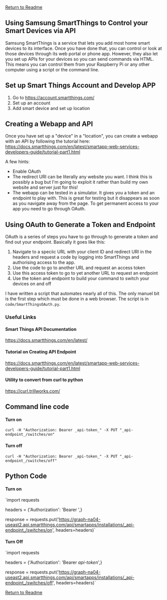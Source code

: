 [Return to Readme](README.md)
## Using Samsung SmartThings to Control your Smart Devices via API
Samsung SmartThings is a service that lets you add most home smart devices to its interface. Once you have done that, you can control or look at those devices through its web portal or phone app. However, they also let you set up APIs for your devices so you can send commands via HTML. This means you can control them from your Raspberry Pi or any other computer using a script or the command line.

## Set up Smart Things Account and Develop APP
1. Go to https://account.smartthings.com/
2. Set up an account
3. Add smart device and set up location

## Creating a Webapp and API
Once you have set up a "device" in a "location", you can create a webapp with an API by following the tutorial here: https://docs.smartthings.com/en/latest/smartapp-web-services-developers-guide/tutorial-part1.html

A few hints:
* Enable OAuth
* The redirect URI can be literally any website you want. I think this is possibly a bug but I'm going to exploit it rather than build my own website and server just for this!
* The webapp can be tested in a simulator. It gives you a token and an endpoint to play with. This is great for testing but it disappears as soon as you navigate away from the page. To get permanent access to your app you need to go through OAuth.

## Using OAuth to Generate a Token and Endpoint
OAuth is a series of steps you have to go through to generate a token and find out your endpoint. Basically it goes like this:

1. Navigate to a speciic URL with your client ID and redirect URI in the headers and request a code by logging into SmartThings and authorising access to the app.
2. Use the code to go to another URL and request an access token
3. Use this access token to go to yet another URL to request an endpoint
4. Use the token and endpoint to build your command to switch your devices on and off

I have written a script that automates nearly all of this. The only manuel bit is the first step which must be done in a web browser. The script is in `code/SmartThingsOAuth.py`.

### Useful Links
#### Smart Things API Documentation
https://docs.smartthings.com/en/latest/
#### Tutorial on Creating API Endpoint
https://docs.smartthings.com/en/latest/smartapp-web-services-developers-guide/tutorial-part1.html
#### Utility to convert from curl to python
https://curl.trillworks.com/

## Command line code
#### Turn on
`curl -H "Authorization: Bearer _api-token_" -X PUT "_api-endpoint_/switches/on"`

#### Turn off
`curl -H "Authorization: Bearer _api-token_" -X PUT "_api-endpoint_/switches/off"`
  
## Python Code 

#### Turn on
`import requests

headers = {'Authorization': 'Bearer <api token>',}

response = requests.put('https://graph-na04-useast2.api.smartthings.com/api/smartapps/installations/_api-endpoint_/switches/on', headers=headers)`
  
#### Turn Off
`import requests

headers = {'Authorization': 'Bearer _api-token_',}

response = requests.put('https://graph-na04-useast2.api.smartthings.com/api/smartapps/installations/_api-endpoint_/switches/off', headers=headers)`

[Return to Readme](README.md)
